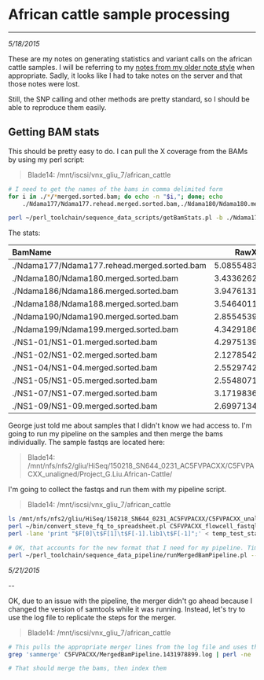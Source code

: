 # African cattle sample processing
---

*5/18/2015*

These are my notes on generating statistics and variant calls on the african cattle samples. I will be referring to my [notes from my older note style](https://github.com/njdbickhart/labnotes/blob/master/textpad_archive/Lab_notes_20141022_dbick_running_african_waterbuff.note) when appropriate. Sadly, it looks like I had to take notes on the server and that those notes were lost. 

Still, the SNP calling and other methods are pretty standard, so I should be able to reproduce them easily.

## Getting BAM stats

This should be pretty easy to do. I can pull the X coverage from the BAMs by using my perl script:

> Blade14: /mnt/iscsi/vnx_gliu_7/african_cattle

```bash
# I need to get the names of the bams in comma delimited form
for i in ./*/*merged.sorted.bam; do echo -n "$i,"; done; echo
	./Ndama177/Ndama177.rehead.merged.sorted.bam,./Ndama180/Ndama180.merged.sorted.bam,./Ndama186/Ndama186.merged.sorted.bam,./Ndama188/Ndama188.merged.sorted.bam,./Ndama190/Ndama190.merged.sorted.bam,./Ndama199/Ndama199.merged.sorted.bam,./NS1-01/NS1-01.merged.sorted.bam,./NS1-02/NS1-02.merged.sorted.bam,./NS1-04/NS1-04.merged.sorted.bam,./NS1-05/NS1-05.merged.sorted.bam,./NS1-07/NS1-07.merged.sorted.bam,./NS1-09/NS1-09.merged.sorted.bam 

perl ~/perl_toolchain/sequence_data_scripts/getBamStats.pl -b ./Ndama177/Ndama177.rehead.merged.sorted.bam,./Ndama180/Ndama180.merged.sorted.bam,./Ndama186/Ndama186.merged.sorted.bam,./Ndama188/Ndama188.merged.sorted.bam,./Ndama190/Ndama190.merged.sorted.bam,./Ndama199/Ndama199.merged.sorted.bam,./NS1-01/NS1-01.merged.sorted.bam,./NS1-02/NS1-02.merged.sorted.bam,./NS1-04/NS1-04.merged.sorted.bam,./NS1-05/NS1-05.merged.sorted.bam,./NS1-07/NS1-07.merged.sorted.bam,./NS1-09/NS1-09.merged.sorted.bam -g 2800000000
```

The stats:

BamName |RawXCov| MapXCov| AvgRawChrcov|    AvgMapChrcov
|:--- | :---: | :---: | :---:| :---:|
./Ndama177/Ndama177.rehead.merged.sorted.bam|    5.08554830661171 |       5.04423094543229|        4.9872021856494| 4.95973458460606
./Ndama180/Ndama180.merged.sorted.bam|   3.43362628419845  |      3.33276396957675  |      3.38720573548025 |       3.29383298185112
./Ndama186/Ndama186.merged.sorted.bam |  3.94761317018214   |     3.91129512426424   |     3.90226247462167  |      3.87776681944447
./Ndama188/Ndama188.merged.sorted.bam |  3.54640113469154   |     3.4662634888881 |3.48522278516829       | 3.4145177870431
./Ndama190/Ndama190.merged.sorted.bam |  2.85545393694522   |     2.82615565691045 |       2.73915620565214  |      2.72317887625559
./Ndama199/Ndama199.merged.sorted.bam |  4.34291864241651   |     4.30902938842751 |       4.16805178636062  |      4.15318189746619
./NS1-01/NS1-01.merged.sorted.bam     |  4.29751395859412   |     4.23579733387879 |       4.27254320629197  |      4.22422124673683
./NS1-02/NS1-02.merged.sorted.bam     |  2.12785429219184   |     2.09493544663026 |       2.09302372587782  |      2.0803988709479
./NS1-04/NS1-04.merged.sorted.bam     |  2.55297422157921   |     2.53565774892409 |       2.49533081901342  |      2.48357798953967
./NS1-05/NS1-05.merged.sorted.bam     |  2.55480712670914   |     2.53728295340023 |       2.52324810704291  |      2.51095001113714
./NS1-07/NS1-07.merged.sorted.bam     |  3.17198369816393   |     3.14750402015737 |       3.11683666891432  |      3.0984912034217
./NS1-09/NS1-09.merged.sorted.bam     |  2.69971340498915   |     2.67534076569672 |       2.6780372123013| 2.66157007183874

George just told me about samples that I didn't know we had access to. I'm going to run my pipeline on the samples and then merge the bams individually. The sample fastqs are located here:

> Blade14: /mnt/nfs/nfs2/gliu/HiSeq/150218_SN644_0231_AC5FVPACXX/C5FVPACXX_unaligned/Project_G.Liu.African-Cattle/

I'm going to collect the fastqs and run them with my pipeline script.

> Blade14: /mnt/iscsi/vnx_gliu_7/african_cattle

```bash
ls /mnt/nfs/nfs2/gliu/HiSeq/150218_SN644_0231_AC5FVPACXX/C5FVPACXX_unaligned/Project_G.Liu.African-Cattle/*/*.gz > C5FVPACXX_flowcell_fastqlist.txt
perl ~/bin/convert_steve_fq_to_spreadsheet.pl C5FVPACXX_flowcell_fastqlist.txt
perl -lane 'print "$F[0]\t$F[1]\t$F[-1].lib1\t$F[-1]";' < temp_test_starter.txt > C5FVPACXX_flowcell_spreadsheet_starter.tab

# OK, that accounts for the new format that I need for my pipeline. Time to see if it actually works!
perl ~/perl_toolchain/sequence_data_pipeline/runMergedBamPipeline.pl --fastqs C5FVPACXX_flowcell_spreatarter.tab --output C5FVPACXX --reference ../reference/umd3_kary_unmask_ngap.fa --coords ../reference/samtools_chr_segs.txt --threads 10
```

*5/21/2015*

--

OK, due to an issue with the pipeline, the merger didn't go ahead because I changed the version of samtools while it was running. Instead, let's try to use the log file to replicate the steps for the merger.

> Blade14: /mnt/iscsi/vnx_gliu_7/african_cattle

```bash
# This pulls the appropriate merger lines from the log file and uses them to generate new commands
grep 'sammerge' C5FVPACXX/MergedBamPipeline.1431978899.log | perl -ne '$_ =~ s/.+ \| sammerge \- //g; $_ =~ s/-h 1/-p/; chomp;  print "$_\n"; system($_);'

# That should merge the bams, then index them
```